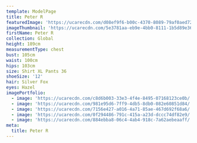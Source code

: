 ```yaml
---
template: ModelPage
title: Peter R
featuredImage: 'https://ucarecdn.com/d08ef9f6-b00c-4370-8089-79af0aed72d1/'
imageThumbnail: 'https://ucarecdn.com/5e3781aa-eb9e-4bb0-8111-1b5d89e3667c/'
firstName: Peter R
collection: Global
height: 189cm
measurementType: chest
bust: 105cm
waist: 100cm
hips: 103cm
size: Shirt XL Pants 36
shoeSize: '12'
hair: Silver Fox
eyes: Hazel
imagePortfolio:
  - image: 'https://ucarecdn.com/c8d6b003-33e3-4f4e-8495-07168123ce0b/'
  - image: 'https://ucarecdn.com/981e95d6-7ff9-4db5-8db0-082e60851d84/'
  - image: 'https://ucarecdn.com/7156e427-a016-4a71-85ae-467d692f68a6/'
  - image: 'https://ucarecdn.com/0f294486-791c-415a-a23d-dccc74df82e9/'
  - image: 'https://ucarecdn.com/884ebba8-06c4-4ab4-918c-7a62aebeaaff/'
meta:
  title: Peter R
---
```


